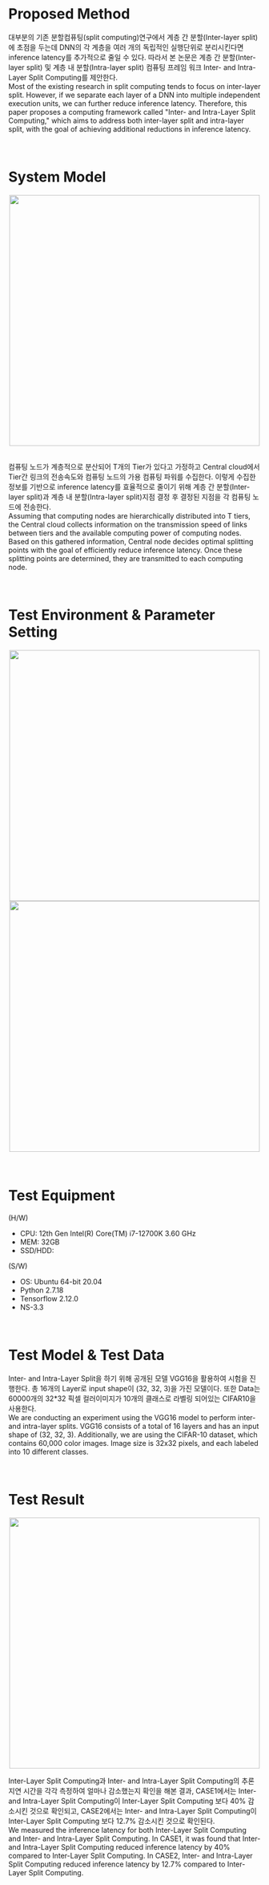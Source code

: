<h1>Proposed Method</h1>
<body>
  대부분의 기존 분할컴퓨팅(split computing)연구에서 계층 간 분할(Inter-layer split)에 초점을 두는데 DNN의 각 계층을 여러 개의 독립적인 실행단위로 분리시킨다면 inference latency를 추가적으로 줄일 수 있다. 따라서 본 논문은 계층 간 분할(Inter-layer split) 및 계층 내 분할(Intra-layer split) 컴퓨팅 프레임 워크 Inter- and Intra-Layer Split Computing를 제안한다. 
  </br>
  Most of the existing research in split computing tends to focus on inter-layer split. However, if we separate each layer of a DNN into multiple independent execution units, we can further reduce inference latency. Therefore, this paper proposes a computing framework called "Inter- and Intra-Layer Split Computing," which aims to address both inter-layer split and intra-layer split, with the goal of achieving additional reductions in inference latency.</body>

</br><h1>System Model</h1>
<p align="center">
<img src="https://github.com/amnlab/I-2SCF/assets/143478273/6f484f2e-8700-4cdd-b9a5-b3639bd89b59" width="500">
</p>
</br>
<body>
  컴퓨팅 노드가 계층적으로 분산되어 T개의 Tier가 있다고 가정하고 Central cloud에서 Tier간 링크의 전송속도와 컴퓨팅 노드의 가용 컴퓨팅 파워를 수집한다. 이렇게 수집한 정보를 기반으로 inference latency를 효율적으로 줄이기 위해 계층 간 분할(Inter-layer split)과 계층 내 분할(Intra-layer split)지점 결정 후 결정된 지점을 각 컴퓨팅 노드에 전송한다. 
  </br>
  Assuming that computing nodes are hierarchically distributed into T tiers, the Central cloud collects information on the transmission speed of links between tiers and the available computing power of computing nodes. Based on this gathered information, Central node decides optimal splitting points with the goal of efficiently reduce inference latency. Once these splitting points are determined, they are transmitted to each computing node.</body>

</br><h1>Test Environment & Parameter Setting</h1>
<p align="center">
<img src="https://github.com/amnlab/I-2SCF/assets/143478273/355e705e-5fcb-4061-ac48-8ab7ee3c313b" width="500">
</br>
<img src="https://github.com/amnlab/I-2SCF/assets/143478273/d0b98541-6360-4c9f-8767-339052663efa" width="500">
</p>

</br><h1>Test Equipment</h1>
<body>

  (H/W)
  - CPU: 12th Gen Intel(R) Core(TM) i7-12700K 3.60 GHz
  - MEM: 32GB
  - SSD/HDD:
    
  (S/W)
  - OS: Ubuntu 64-bit 20.04
  - Python 2.7.18
  - Tensorflow 2.12.0
  - NS-3.3
</body>

</br><h1>Test Model & Test Data</h1>
<body>
  Inter- and Intra-Layer Split을 하기 위해 공개된 모델 VGG16을 활용하여 시험을 진행한다. 총 16개의 Layer로 input shape이 (32, 32, 3)을 가진 모델이다.
  또한 Data는 60000개의 32*32 픽셀 컬러이미지가 10개의 클래스로 라벨링 되어있는 CIFAR10을 사용한다.
  </br>
  We are conducting an experiment using the VGG16 model to perform inter- and intra-layer splits. VGG16 consists of a total of 16 layers and has an input shape of (32, 32, 3). Additionally, we are using the CIFAR-10 dataset, which contains 60,000 color images. Image size is 32x32 pixels, and each labeled into 10 different classes.
</body>

</br><h1>Test Result</h1>
<p align="center">
<img src="https://github.com/amnlab/I-2SCF/assets/143478273/b6cc009d-3a12-4d30-8fd9-0a4a51a3be13" width="500">
</p>
<body>
  Inter-Layer Split Computing과 Inter- and Intra-Layer Split Computing의 추론 지연 시간을 각각 측정하여 얼마나 감소했는지 확인을 해본 결과, CASE1에서는 Inter- and Intra-Layer Split Computing이 Inter-Layer Split Computing 보다 40% 감소시킨 것으로 확인되고, CASE2에서는 Inter- and Intra-Layer Split Computing이 Inter-Layer Split Computing 보다 12.7% 감소시킨 것으로 확인된다.
  </br>
  We measured the inference latency for both Inter-Layer Split Computing and Inter- and Intra-Layer Split Computing. In CASE1, it was found that Inter- and Intra-Layer Split Computing reduced inference latency by 40% compared to Inter-Layer Split Computing. In CASE2, Inter- and Intra-Layer Split Computing reduced inference latency by 12.7% compared to Inter-Layer Split Computing.
</body>
